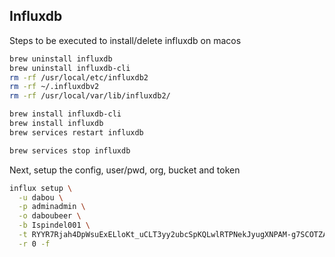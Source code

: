 ## Influxdb

Steps to be executed to install/delete influxdb on macos

```bash
brew uninstall influxdb
brew uninstall influxdb-cli
rm -rf /usr/local/etc/influxdb2
rm -rf ~/.influxdbv2
rm -rf /usr/local/var/lib/influxdb2/

brew install influxdb-cli
brew install influxdb
brew services restart influxdb

brew services stop influxdb
```

Next, setup the config, user/pwd, org, bucket and token
```bash
influx setup \
  -u dabou \
  -p adminadmin \
  -o daboubeer \
  -b Ispindel001 \
  -t RYYR7Rjah4DpWsuExELloKt_uCLT3yy2ubcSpKQLwlRTPNekJyugXNPAM-g7SCOTZAevBZHSUUJlshB8JD6mYA== \
  -r 0 -f
```